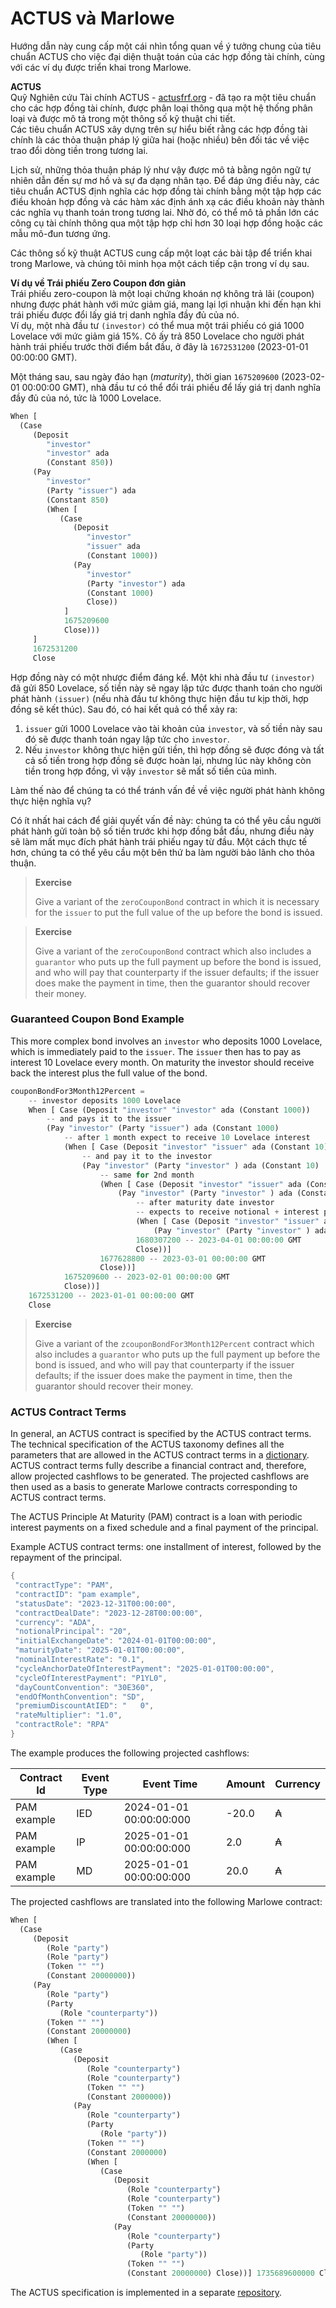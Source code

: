 # ACTUS và Marlowe

Hướng dẫn này cung cấp một cái nhìn tổng quan về ý tưởng chung của tiêu chuẩn ACTUS cho việc đại diện thuật toán của các hợp đồng tài chính, cùng với các ví dụ được triển khai trong Marlowe.

**ACTUS**\
Quỹ Nghiên cứu Tài chính ACTUS - [actusfrf.org](https://www.actusfrf.org) - đã tạo ra một tiêu chuẩn cho các hợp đồng tài chính, được phân loại thông qua một hệ thống phân loại và được mô tả trong một thông số kỹ thuật chi tiết.\
Các tiêu chuẩn ACTUS xây dựng trên sự hiểu biết rằng các hợp đồng tài chính là các thỏa thuận pháp lý giữa hai (hoặc nhiều) bên đối tác về việc trao đổi dòng tiền trong tương lai.&#x20;

Lịch sử, những thỏa thuận pháp lý như vậy được mô tả bằng ngôn ngữ tự nhiên dẫn đến sự mơ hồ và sự đa dạng nhân tạo. Để đáp ứng điều này, các tiêu chuẩn ACTUS định nghĩa các hợp đồng tài chính bằng một tập hợp các điều khoản hợp đồng và các hàm xác định ánh xạ các điều khoản này thành các nghĩa vụ thanh toán trong tương lai. Nhờ đó, có thể mô tả phần lớn các công cụ tài chính thông qua một tập hợp chỉ hơn 30 loại hợp đồng hoặc các mẫu mô-đun tương ứng.

Các thông số kỹ thuật ACTUS cung cấp một loạt các bài tập để triển khai trong Marlowe, và chúng tôi minh họa một cách tiếp cận trong ví dụ sau.

**Ví dụ về Trái phiếu Zero Coupon đơn giản**\
Trái phiếu zero-coupon là một loại chứng khoán nợ không trả lãi (coupon) nhưng được phát hành với mức giảm giá, mang lại lợi nhuận khi đến hạn khi trái phiếu được đổi lấy giá trị danh nghĩa đầy đủ của nó.\
Ví dụ, một nhà đầu tư `(investor)` có thể mua một trái phiếu có giá 1000 Lovelace với mức giảm giá 15%. Cô ấy trả 850 Lovelace cho người phát hành trái phiếu trước thời điểm bắt đầu, ở đây là `1672531200` (2023-01-01 00:00:00 GMT).

Một tháng sau, sau ngày đáo hạn (_maturity_), thời gian `1675209600` (2023-02-01 00:00:00 GMT), nhà đầu tư có thể đổi trái phiếu để lấy giá trị danh nghĩa đầy đủ của nó, tức là 1000 Lovelace.

```rust
When [
  (Case
     (Deposit
        "investor"
        "investor" ada
        (Constant 850))
     (Pay
        "investor"
        (Party "issuer") ada
        (Constant 850)
        (When [
           (Case
              (Deposit
                 "investor"
                 "issuer" ada
                 (Constant 1000))
              (Pay
                 "investor"
                 (Party "investor") ada
                 (Constant 1000)
                 Close))
            ]
            1675209600
            Close)))
     ]
     1672531200
     Close
```

Hợp đồng này có một nhược điểm đáng kể. Một khi nhà đầu tư `(investor)` đã gửi 850 Lovelace, số tiền này sẽ ngay lập tức được thanh toán cho người phát hành `(issuer)` (nếu nhà đầu tư không thực hiện đầu tư kịp thời, hợp đồng sẽ kết thúc). Sau đó, có hai kết quả có thể xảy ra:

1. `issuer` gửi 1000 Lovelace vào tài khoản của `investor`, và số tiền này sau đó sẽ được thanh toán ngay lập tức cho `investor`.
2. Nếu `investor` không thực hiện gửi tiền, thì hợp đồng sẽ được đóng và tất cả số tiền trong hợp đồng sẽ được hoàn lại, nhưng lúc này không còn tiền trong hợp đồng, vì vậy `investor` sẽ mất số tiền của mình.

Làm thế nào để chúng ta có thể tránh vấn đề về việc người phát hành không thực hiện nghĩa vụ?&#x20;

Có ít nhất hai cách để giải quyết vấn đề này: chúng ta có thể yêu cầu người phát hành gửi toàn bộ số tiền trước khi hợp đồng bắt đầu, nhưng điều này sẽ làm mất mục đích phát hành trái phiếu ngay từ đầu. Một cách thực tế hơn, chúng ta có thể yêu cầu một bên thứ ba làm người bảo lãnh cho thỏa thuận.

> **Exercise**
>
> Give a variant of the `zeroCouponBond` contract in which it is necessary for the `issuer` to put the full value of the up before the bond is issued.

> **Exercise**
>
> Give a variant of the `zeroCouponBond` contract which also includes a `guarantor` who puts up the full payment up before the bond is issued, and who will pay that counterparty if the issuer defaults; if the issuer does make the payment in time, then the guarantor should recover their money.

### Guaranteed Coupon Bond Example​ <a href="#guaranteed-coupon-bond-example" id="guaranteed-coupon-bond-example"></a>

This more complex bond involves an `investor` who deposits 1000 Lovelace, which is immediately paid to the `issuer`. The `issuer` then has to pay as interest 10 Lovelace every month. On maturity the investor should receive back the interest plus the full value of the bond.

```rust
couponBondFor3Month12Percent =
    -- investor deposits 1000 Lovelace
    When [ Case (Deposit "investor" "investor" ada (Constant 1000))
        -- and pays it to the issuer
        (Pay "investor" (Party "issuer") ada (Constant 1000)
            -- after 1 month expect to receive 10 Lovelace interest
            (When [ Case (Deposit "investor" "issuer" ada (Constant 10))
                -- and pay it to the investor
                (Pay "investor" (Party "investor" ) ada (Constant 10)
                    -- same for 2nd month
                    (When [ Case (Deposit "investor" "issuer" ada (Constant 10))
                        (Pay "investor" (Party "investor" ) ada (Constant 10)
                            -- after maturity date investor
                            -- expects to receive notional + interest payment
                            (When [ Case (Deposit "investor" "issuer" ada (Constant 1010))
                                (Pay "investor" (Party "investor" ) ada (Constant 1010) Close)]
                            1680307200 -- 2023-04-01 00:00:00 GMT
                            Close))]
                    1677628800 -- 2023-03-01 00:00:00 GMT
                    Close))]
            1675209600 -- 2023-02-01 00:00:00 GMT
            Close))]
    1672531200 -- 2023-01-01 00:00:00 GMT
    Close
```

> **Exercise**
>
> Give a variant of the `zcouponBondFor3Month12Percent` contract which also includes a `guarantor` who puts up the full payment up before the bond is issued, and who will pay that counterparty if the issuer defaults; if the issuer does make the payment in time, then the guarantor should recover their money.

### ACTUS Contract Terms​ <a href="#actus-contract-terms" id="actus-contract-terms"></a>

In general, an ACTUS contract is specified by the ACTUS contract terms. The technical specification of the ACTUS taxonomy defines all the parameters that are allowed in the ACTUS contract terms in a [dictionary](https://github.com/actusfrf/actus-dictionary/blob/master/actus-dictionary-terms.json). ACTUS contract terms fully describe a financial contract and, therefore, allow projected cashflows to be generated. The projected cashflows are then used as a basis to generate Marlowe contracts corresponding to ACTUS contract terms.

The ACTUS Principle At Maturity (PAM) contract is a loan with periodic interest payments on a fixed schedule and a final payment of the principal.

Example ACTUS contract terms: one installment of interest, followed by the repayment of the principal.

```rust
{
 "contractType": "PAM",
 "contractID": "pam example",
 "statusDate": "2023-12-31T00:00:00",
 "contractDealDate": "2023-12-28T00:00:00",
 "currency": "ADA",
 "notionalPrincipal": "20",
 "initialExchangeDate": "2024-01-01T00:00:00",
 "maturityDate": "2025-01-01T00:00:00",
 "nominalInterestRate": "0.1",
 "cycleAnchorDateOfInterestPayment": "2025-01-01T00:00:00",
 "cycleOfInterestPayment": "P1YL0",
 "dayCountConvention": "30E360",
 "endOfMonthConvention": "SD",
 "premiumDiscountAtIED": "   0",
 "rateMultiplier": "1.0",
 "contractRole": "RPA"
}
```

The example produces the following projected cashflows:

| Contract Id | Event Type | Event Time              | Amount | Currency |
| ----------- | ---------- | ----------------------- | ------ | -------- |
| PAM example | IED        | 2024-01-01 00:00:00:000 | -20.0  | ₳        |
| PAM example | IP         | 2025-01-01 00:00:00:000 | 2.0    | ₳        |
| PAM example | MD         | 2025-01-01 00:00:00:000 | 20.0   | ₳        |

The projected cashflows are translated into the following Marlowe contract:

```rust
When [
  (Case
     (Deposit
        (Role "party")
        (Role "party")
        (Token "" "")
        (Constant 20000000))
     (Pay
        (Role "party")
        (Party
           (Role "counterparty"))
        (Token "" "")
        (Constant 20000000)
        (When [
           (Case
              (Deposit
                 (Role "counterparty")
                 (Role "counterparty")
                 (Token "" "")
                 (Constant 2000000))
              (Pay
                 (Role "counterparty")
                 (Party
                    (Role "party"))
                 (Token "" "")
                 (Constant 2000000)
                 (When [
                    (Case
                       (Deposit
                          (Role "counterparty")
                          (Role "counterparty")
                          (Token "" "")
                          (Constant 20000000))
                       (Pay
                          (Role "counterparty")
                          (Party
                             (Role "party"))
                          (Token "" "")
                          (Constant 20000000) Close))] 1735689600000 Close)))] 1735689600000 Close)))] 1704067200000 Close
```

The ACTUS specification is implemented in a separate [repository](https://github.com/input-output-hk/actus-core).

